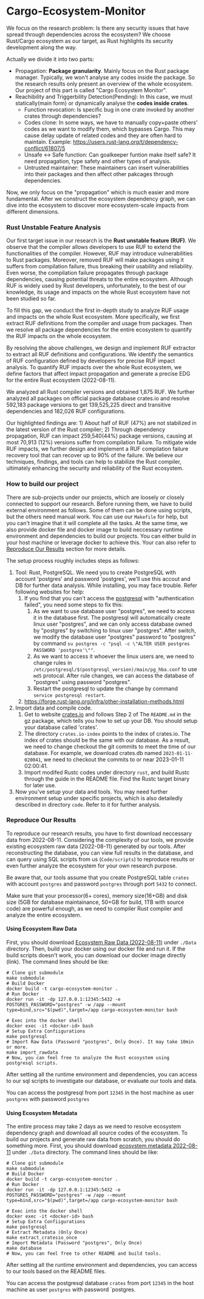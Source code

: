 # Cargo-Ecosystem-Monitor

We focus on the research problem: Is there any security issues that have spread through dependencies across the ecosystem? We choose Rust/Cargo ecosystem as our target, as Rust highlights its security development along the way.

Actually we divide it into two parts:
- Propagation: **Package granularity**. Mainly focus on the Rust package manager. Typically, we won't analyse any codes inside the package. So the research results only present an overview of the whole ecosystem. Our project of this part is called "Cargo Ecosystem Monitor".
- Reachibility and Triggerbility Detection(Pending): In this case, we must statically(main form) or dynamically analyse the **codes inside crates**.
  - Function revocation: Is specific bug in one crate invoked by another crates through dependencies?
  - Codes clone: In some ways, we have to manually copy+paste others' codes as we want to modify them, which bypasses Cargo. This may cause delay update of related codes and they are often hard to maintain. Example: https://users.rust-lang.org/t/dependency-conflict/61807/5
  - Unsafe <-> Safe function: Can goalkeeper funtion make itself safe? It need propagation, type safety and other types of analysis.
  - Untrusted maintainer: These maintainers can insert vulnerabilities into their packages and then affect other pakcages through dependencies.

Now, we only focus on the "propagation" which is much easier and more fundamental. After we construct the ecosystem dependency graph, we can dive into the ecosystem to discover more ecosystem-scale impacts from different dimensions.



### Rust Unstable Feature Analysis

Our first target issue in our research is the **Rust unstable feature (RUF)**. We observe that the compiler allows developers to use RUF to extend the functionalities of the compiler. However, RUF may introduce vulnerabilities to Rust packages. Moreover, removed RUF will make packages using it suffers from compilation failure, thus breaking their usability and reliability. Even worse, the compilation failure propagates through package dependencies, causing potential threats to the entire ecosystem. Although RUF is widely used by Rust developers, unfortunately, to the best of our knowledge, its usage and impacts on the whole Rust ecosystem have not been studied so far.

To fill this gap, we conduct the first in-depth study to analyze RUF usage and impacts on the whole Rust ecosystem. More specifically, we first extract RUF definitions from the compiler and usage from packages. Then we resolve all package dependencies for the entire ecosystem to quantify the RUF impacts on the whole ecosystem.

By resolving the above challenges, we design and implement RUF extractor to extract all RUF definitions and configurations. 
We identify the semantics of RUF configuration defined by developers for precise RUF impact analysis.
To quantify RUF impacts over the whole Rust ecosystem, we define factors that affect impact propagation and generate a precise EDG for the entire Rust ecosystem (2022-08-11).

We analyzed all Rust compiler versions and obtained 1,875 RUF. We further analyzed all packages on official package database crates.io and resolve 592,183 package versions to get 139,525,225 direct and transitive dependencies and 182,026 RUF configurations. 

Our highlighted findings are: 1) About half of RUF (47\%) are not stabilized in the latest version of the Rust compiler;
2) Through dependency propagation, RUF can impact 259,540(44\%) package versions, causing at most 70,913 (12\%) versions suffer from compilation failure. To mitigate wide RUF impacts, we further design and implement a RUF compilation failure recovery tool that can recover up to 90% of the failure. We believe our techniques, findings, and tools can help to stabilize the Rust compiler, ultimately enhancing the security and reliability of the Rust ecosystem.

### How to build our project

There are sub-projects under our projects, which are loosely or closely connected to support our research. Before running them, we have to build external environment as follows. Some of them can be done using scripts, but the others need manual work. You can use our `Makefile` for help, but you can't imagine that it will complete all the tasks. At the same time, we also provide docker file and docker image to build neccessary runtime environment and dependencies to build our projects. You can either build in your host machine or leverage docker to achieve this. Your can also refer to [Reproduce Our Results](#reproduce-our-results) section for more details.

The setup process roughly includes steps as follows:

1. Tool: Rust, PostgreSQL. We need you to create PostgreSQL with account 'postgres' and password 'postgres', we'll use this accout and DB for further data analysis. While installing, you may face trouble. Refer following websites for help:
   1. If you find that you can't access the [postgresql](https://stackoverflow.com/questions/55038942/fatal-password-authentication-failed-for-user-postgres-postgresql-11-with-pg) with "authentication failed", you need some steps to fix this:
      1. As we want to use database user "postgres", we need to access it in the database first. The postgresql will automatically create linux user "postgres", and we can only access database owned by "postgres" by switching to linux user "postgres". After switch, we modify the database user "postgres" password to "postgres" by command `su postgres -c "psql -c \"ALTER USER postgres PASSWORD 'postgres'\""`.
      2. As we want to access it whoever the linux users are, we need to change rules in `/etc/postgresql/$(postgresql_version)/main/pg_hba.conf` to use `md5` protocal. After rule changes, we can access the database of "postgres" using password "postgres".
      3. Restart the postgresql to update the change by command `service postgresql restart`.
   2. https://forge.rust-lang.org/infra/other-installation-methods.html
2. Import data and compile code. 
   1. Get to website [crates.io](https://crates.io/data-access) and follows Step 2 of The `README.md` in the gz package, which tells you how to set up your DB. You should setup your database called 'crates'.
   2. The directory `crates.io-index` points to the index of crates.io. The index of crates should be the same with our database. As a result, we need to change checkout the git commits to meet the time of our database. For example, we download crates.db named `2023-01-11-020041`, we need to checkout the commits to or near 2023-01-11 02:00:41.
   3. Import modifed Rustc codes under directory `rust`, and build Rustc through the guide in the README file. Find the Rustc target binary for later use.
3. Now you've setup your data and tools. You may need further environment setup under specific projects, which is also detailedly described in directory `code`. Refer to it for further analysis.

### Reproduce Our Results

To reproduce our research results, you have to first download neccessary data from 2022-08-11. Considering the complexity of our tools, we provide existing ecosystem raw data (2022-08-11) generated by our tools. After reconstructing the database, you can view full results in the database, and can query using SQL scripts from us (`Code/scripts`) to reproduce results or even further analyze the ecosystem for your own research purpose.

Be aware that, our tools assume that you create PostgreSQL table `crates` with account `postgres` and password `postgres` through port `5432` to connect.

Make sure that your processor(6+ cores), memory size(16+GB) and disk size (5GB for database maintainance, 50+GB for build, 1TB with source code) are powerful enough, as we need to compiler Rust compiler and analyze the entire ecosystem. 

#### Using Ecosystem Raw Data

First, you should download [Ecosystem Raw Data (2022-08-11)](https://drive.google.com/file/d/1xKjtcSRHJ9oa1xwJtT9TJb__5mnJbwPv/view?usp=sharing) under `./Data` directory. Then, build your docker using our docker file and run it. If the build scripts doesn't work, you can download our docker image directly (link). The command lines should be like:

```Shell
# Clone git submodule
make submodule
# Build Docker
docker build -t cargo-ecosystem-monitor .
# Run Docker
docker run -it -dp 127.0.0.1:12345:5432 -e POSTGRES_PASSWORD="postgres" -w /app --mount type=bind,src="$(pwd)",target=/app cargo-ecosystem-monitor bash

# Exec into the docker shell
docker exec -it <docker-id> bash
# Setup Extra Confiigurations
make postgresql
# Import Raw Data (Password "postgres", Only Once). It may take 10min or more.
make import_rawdata
# Now, you can feel free to analyze the Rust ecosystem using postgresql scripts.
```
After setting all the runtime environment and dependencies, you can access to our sql scripts to investigate our database, or evaluate our tools and data.

You can access the postgresql from port `12345` in the host machine as user `postgres` with password `postgres`


#### Using Ecosystem Metadata

The entire process may take 2 days as we need to resolve ecosystem dependency graph and download all source codes of the ecosystem. To build our projects and generate raw data from scratch, you should do something more. First, you should download [ecosystem metadata 2022-08-11](https://drive.google.com/file/d/1-2oamGvhUOT4fIJlYB2e8PN9D_thHcmK/view?usp=sharing) under `./Data` directory. The command lines should be like:

```Shell
# Clone git submodule
make submodule
# Build Docker
docker build -t cargo-ecosystem-monitor .
# Run Docker
docker run -it -dp 127.0.0.1:12345:5432 -e POSTGRES_PASSWORD="postgres" -w /app --mount type=bind,src="$(pwd)",target=/app cargo-ecosystem-monitor bash

# Exec into the docker shell
docker exec -it <docker-id> bash
# Setup Extra Confiigurations
make postgresql
# Extract Metadata (Only Once)
make extract_cratesio_once
# Import Metadata (Password "postgres", Only Once)
make database
# Now, you can feel free to other README and build tools. 
```

After setting all the runtime environment and dependencies, you can access to our tools based on the README files.

You can access the postgresql database `crates` from port `12345` in the host machine as user `postgres` with password `postgres.
